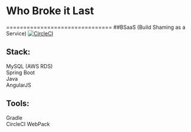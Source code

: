 # Who Broke it Last
===============================
##BSaaS (Build Shaming as a Service) [![CircleCI](https://circleci.com/gh/gardncl/whobrokeitlast.svg?style=svg)](https://circleci.com/gh/gardncl/whobrokeitlast)


## Stack:  
MySQL (AWS RDS)  
Spring Boot  
Java   
AngularJS

## Tools:  
Gradle  
CircleCI
WebPack
